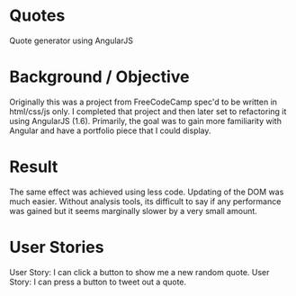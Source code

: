 # Quotes
Quote generator using AngularJS

# Background / Objective
Originally this was a project from FreeCodeCamp spec'd to be written in html/css/js only. I completed that project and then later set to refactoring it using AngularJS (1.6). Primarily, the goal was to gain more familiarity with Angular and have a portfolio piece that I could display.

# Result
The same effect was achieved using less code. Updating of the DOM was much easier. Without analysis tools, its difficult to say if any performance was gained but it seems marginally slower by a very small amount.

# User Stories
User Story: I can click a button to show me a new random quote.
User Story: I can press a button to tweet out a quote.
